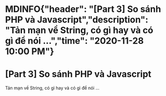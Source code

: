 # MDINFO{"header": "[Part 3] So sánh PHP và Javascript","description": "Tản mạn về String, có gì hay và có gì để nói ...","time": "2020-11-28 10:00 PM"}
# [Part 3] So sánh PHP và Javascript

Tản mạn về String, có gì hay và có gì để nói ...